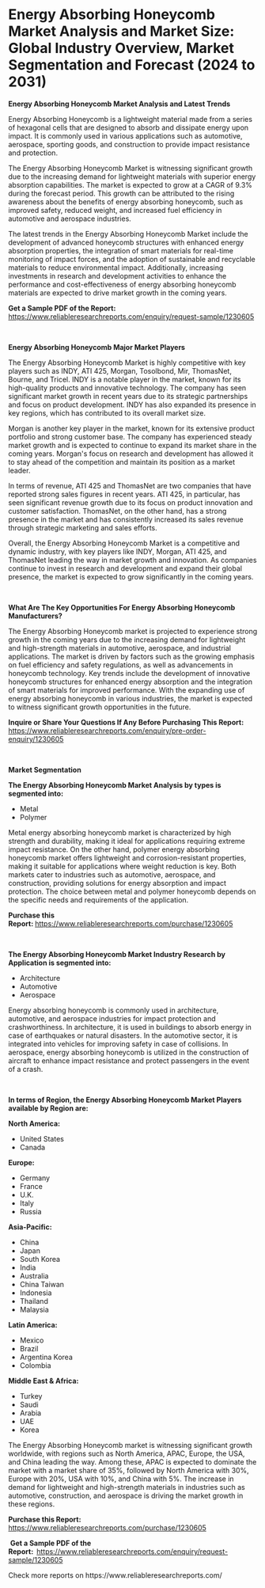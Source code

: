 <p><h1>Energy Absorbing Honeycomb Market Analysis and Market Size: Global Industry Overview, Market Segmentation and Forecast (2024 to 2031)</h1></p><p><strong>Energy Absorbing Honeycomb Market Analysis and Latest Trends</strong></p>
<p><p>Energy Absorbing Honeycomb is a lightweight material made from a series of hexagonal cells that are designed to absorb and dissipate energy upon impact. It is commonly used in various applications such as automotive, aerospace, sporting goods, and construction to provide impact resistance and protection.</p><p>The Energy Absorbing Honeycomb Market is witnessing significant growth due to the increasing demand for lightweight materials with superior energy absorption capabilities. The market is expected to grow at a CAGR of 9.3% during the forecast period. This growth can be attributed to the rising awareness about the benefits of energy absorbing honeycomb, such as improved safety, reduced weight, and increased fuel efficiency in automotive and aerospace industries.</p><p>The latest trends in the Energy Absorbing Honeycomb Market include the development of advanced honeycomb structures with enhanced energy absorption properties, the integration of smart materials for real-time monitoring of impact forces, and the adoption of sustainable and recyclable materials to reduce environmental impact. Additionally, increasing investments in research and development activities to enhance the performance and cost-effectiveness of energy absorbing honeycomb materials are expected to drive market growth in the coming years.</p></p>
<p><strong>Get a Sample PDF of the Report:&nbsp;</strong> <a href="https://www.reliableresearchreports.com/enquiry/request-sample/1230605">https://www.reliableresearchreports.com/enquiry/request-sample/1230605</a></p>
<p>&nbsp;</p>
<p><strong>Energy Absorbing Honeycomb Major Market Players</strong></p>
<p><p>The Energy Absorbing Honeycomb Market is highly competitive with key players such as INDY, ATI 425, Morgan, Tosolbond, Mir, ThomasNet, Bourne, and Tricel. INDY is a notable player in the market, known for its high-quality products and innovative technology. The company has seen significant market growth in recent years due to its strategic partnerships and focus on product development. INDY has also expanded its presence in key regions, which has contributed to its overall market size.</p><p>Morgan is another key player in the market, known for its extensive product portfolio and strong customer base. The company has experienced steady market growth and is expected to continue to expand its market share in the coming years. Morgan's focus on research and development has allowed it to stay ahead of the competition and maintain its position as a market leader.</p><p>In terms of revenue, ATI 425 and ThomasNet are two companies that have reported strong sales figures in recent years. ATI 425, in particular, has seen significant revenue growth due to its focus on product innovation and customer satisfaction. ThomasNet, on the other hand, has a strong presence in the market and has consistently increased its sales revenue through strategic marketing and sales efforts.</p><p>Overall, the Energy Absorbing Honeycomb Market is a competitive and dynamic industry, with key players like INDY, Morgan, ATI 425, and ThomasNet leading the way in market growth and innovation. As companies continue to invest in research and development and expand their global presence, the market is expected to grow significantly in the coming years.</p></p>
<p>&nbsp;</p>
<p><strong>What Are The Key Opportunities For Energy Absorbing Honeycomb Manufacturers?</strong></p>
<p><p>The Energy Absorbing Honeycomb market is projected to experience strong growth in the coming years due to the increasing demand for lightweight and high-strength materials in automotive, aerospace, and industrial applications. The market is driven by factors such as the growing emphasis on fuel efficiency and safety regulations, as well as advancements in honeycomb technology. Key trends include the development of innovative honeycomb structures for enhanced energy absorption and the integration of smart materials for improved performance. With the expanding use of energy absorbing honeycomb in various industries, the market is expected to witness significant growth opportunities in the future.</p></p>
<p><strong>Inquire or Share Your Questions If Any Before Purchasing This Report:</strong> <a href="https://www.reliableresearchreports.com/enquiry/pre-order-enquiry/1230605">https://www.reliableresearchreports.com/enquiry/pre-order-enquiry/1230605</a></p>
<p>&nbsp;</p>
<p><strong>Market Segmentation</strong></p>
<p><strong>The Energy Absorbing Honeycomb Market Analysis by types is segmented into:</strong></p>
<p><ul><li>Metal</li><li>Polymer</li></ul></p>
<p><p>Metal energy absorbing honeycomb market is characterized by high strength and durability, making it ideal for applications requiring extreme impact resistance. On the other hand, polymer energy absorbing honeycomb market offers lightweight and corrosion-resistant properties, making it suitable for applications where weight reduction is key. Both markets cater to industries such as automotive, aerospace, and construction, providing solutions for energy absorption and impact protection. The choice between metal and polymer honeycomb depends on the specific needs and requirements of the application.</p></p>
<p><strong>Purchase this Report:&nbsp;</strong><a href="https://www.reliableresearchreports.com/purchase/1230605">https://www.reliableresearchreports.com/purchase/1230605</a></p>
<p>&nbsp;</p>
<p><strong>The Energy Absorbing Honeycomb Market Industry Research by Application is segmented into:</strong></p>
<p><ul><li>Architecture</li><li>Automotive</li><li>Aerospace</li></ul></p>
<p><p>Energy absorbing honeycomb is commonly used in architecture, automotive, and aerospace industries for impact protection and crashworthiness. In architecture, it is used in buildings to absorb energy in case of earthquakes or natural disasters. In the automotive sector, it is integrated into vehicles for improving safety in case of collisions. In aerospace, energy absorbing honeycomb is utilized in the construction of aircraft to enhance impact resistance and protect passengers in the event of a crash.</p></p>
<p>&nbsp;</p>
<p><strong>In terms of Region, the Energy Absorbing Honeycomb Market Players available by Region are:</strong></p>
<p>
    <p> <strong> North America: </strong>
        <ul>
            <li>United States</li>
            <li>Canada</li>
        </ul>
        </p> 
    <p> <strong> Europe: </strong>
        <ul>
            <li>Germany</li>
            <li>France</li>
            <li>U.K.</li>
            <li>Italy</li>
            <li>Russia</li>
        </ul>
        </p> 
    <p> <strong> Asia-Pacific: </strong>
        <ul>
            <li>China</li>
            <li>Japan</li>
            <li>South Korea</li>
            <li>India</li>
            <li>Australia</li>
            <li>China Taiwan</li>
            <li>Indonesia</li>
            <li>Thailand</li>
            <li>Malaysia</li>
        </ul>
        </p> 
    <p> <strong> Latin America: </strong>
        <ul>
            <li>Mexico</li>
            <li>Brazil</li>
            <li>Argentina Korea</li>
            <li>Colombia</li>
        </ul>
        </p> 
    <p> <strong> Middle East & Africa: </strong>
        <ul>
            <li>Turkey</li>
            <li>Saudi</li>
            <li>Arabia</li>
            <li>UAE</li>
            <li>Korea</li>
        </ul>
    </p>
    </p>
<p><p>The Energy Absorbing Honeycomb market is witnessing significant growth worldwide, with regions such as North America, APAC, Europe, the USA, and China leading the way. Among these, APAC is expected to dominate the market with a market share of 35%, followed by North America with 30%, Europe with 20%, USA with 10%, and China with 5%. The increase in demand for lightweight and high-strength materials in industries such as automotive, construction, and aerospace is driving the market growth in these regions.</p></p>
<p><strong>Purchase this Report: </strong><a href="https://www.reliableresearchreports.com/purchase/1230605">https://www.reliableresearchreports.com/purchase/1230605</a></p>
<p>&nbsp;<strong>Get a Sample PDF of the Report:&nbsp;&nbsp;</strong><a href="https://www.reliableresearchreports.com/enquiry/request-sample/1230605">https://www.reliableresearchreports.com/enquiry/request-sample/1230605</a></p>
<p><strong></strong></p>
<p>Check more reports on https://www.reliableresearchreports.com/</p>